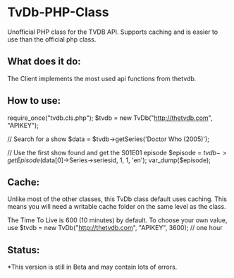 TvDb-PHP-Class
==============

Unofficial PHP class for the TVDB API. Supports caching and is easier to use than the official php class.

What does it do:
----------------
The Client implements the most used api functions from thetvdb.

How to use:
-----------
require_once("tvdb.cls.php");
$tvdb = new TvDb("http://thetvdb.com", "APIKEY");

// Search for a show
$data = $tvdb->getSeries('Doctor Who (2005)');

// Use the first show found and get the S01E01 episode
$episode = $tvdb->getEpisode($data[0]->Series->seriesid, 1, 1, 'en');
var_dump($episode);

Cache:
------
Unlike most of the other classes, this TvDb class default uses caching.
This means you will need a writable cache folder on the same level as the class.

The Time To Live is 600 (10 minutes) by default. To choose your own value, use
$tvdb = new TvDb("http://thetvdb.com", "APIKEY", 3600); // one hour

Status:
-------
*This version is still in Beta and may contain lots of errors.